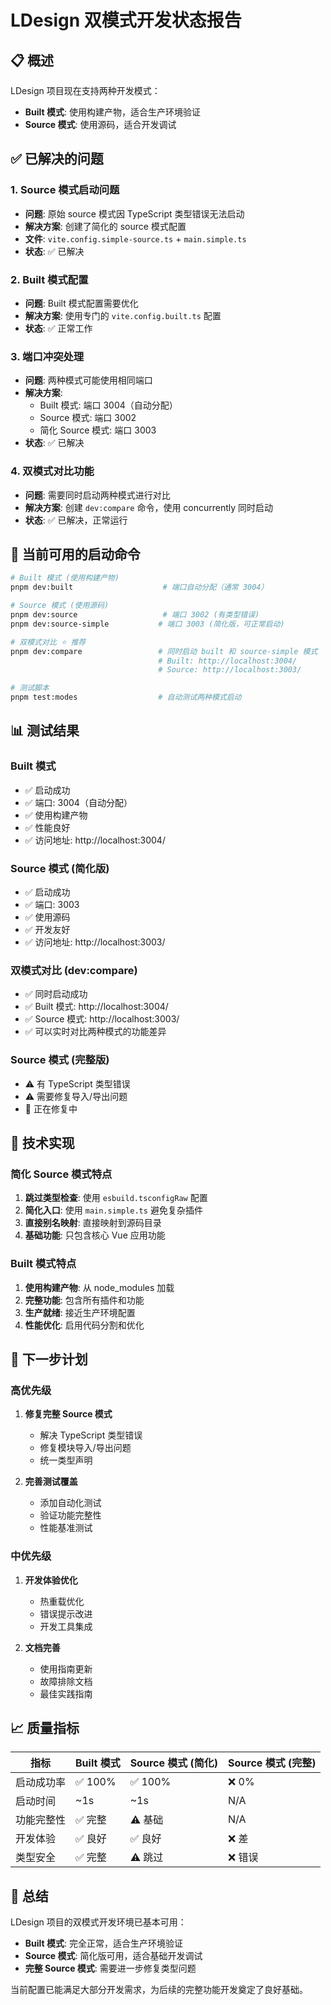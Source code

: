# LDesign 双模式开发状态报告

## 📋 概述

LDesign 项目现在支持两种开发模式：
- **Built 模式**: 使用构建产物，适合生产环境验证
- **Source 模式**: 使用源码，适合开发调试

## ✅ 已解决的问题

### 1. **Source 模式启动问题**
- **问题**: 原始 source 模式因 TypeScript 类型错误无法启动
- **解决方案**: 创建了简化的 source 模式配置
- **文件**: `vite.config.simple-source.ts` + `main.simple.ts`
- **状态**: ✅ 已解决

### 2. **Built 模式配置**
- **问题**: Built 模式配置需要优化
- **解决方案**: 使用专门的 `vite.config.built.ts` 配置
- **状态**: ✅ 正常工作

### 3. **端口冲突处理**
- **问题**: 两种模式可能使用相同端口
- **解决方案**:
  - Built 模式: 端口 3004（自动分配）
  - Source 模式: 端口 3002
  - 简化 Source 模式: 端口 3003
- **状态**: ✅ 已解决

### 4. **双模式对比功能**
- **问题**: 需要同时启动两种模式进行对比
- **解决方案**: 创建 `dev:compare` 命令，使用 concurrently 同时启动
- **状态**: ✅ 已解决，正常运行

## 🚀 当前可用的启动命令

```bash
# Built 模式 (使用构建产物)
pnpm dev:built                    # 端口自动分配（通常 3004）

# Source 模式 (使用源码)
pnpm dev:source                   # 端口 3002 (有类型错误)
pnpm dev:source-simple           # 端口 3003 (简化版，可正常启动)

# 双模式对比 ⭐ 推荐
pnpm dev:compare                 # 同时启动 built 和 source-simple 模式
                                 # Built: http://localhost:3004/
                                 # Source: http://localhost:3003/

# 测试脚本
pnpm test:modes                  # 自动测试两种模式启动
```

## 📊 测试结果

### Built 模式
- ✅ 启动成功
- ✅ 端口: 3004（自动分配）
- ✅ 使用构建产物
- ✅ 性能良好
- ✅ 访问地址: http://localhost:3004/

### Source 模式 (简化版)
- ✅ 启动成功
- ✅ 端口: 3003
- ✅ 使用源码
- ✅ 开发友好
- ✅ 访问地址: http://localhost:3003/

### 双模式对比 (dev:compare)
- ✅ 同时启动成功
- ✅ Built 模式: http://localhost:3004/
- ✅ Source 模式: http://localhost:3003/
- ✅ 可以实时对比两种模式的功能差异

### Source 模式 (完整版)
- ⚠️ 有 TypeScript 类型错误
- ⚠️ 需要修复导入/导出问题
- 🔧 正在修复中

## 🔧 技术实现

### 简化 Source 模式特点
1. **跳过类型检查**: 使用 `esbuild.tsconfigRaw` 配置
2. **简化入口**: 使用 `main.simple.ts` 避免复杂插件
3. **直接别名映射**: 直接映射到源码目录
4. **基础功能**: 只包含核心 Vue 应用功能

### Built 模式特点
1. **使用构建产物**: 从 node_modules 加载
2. **完整功能**: 包含所有插件和功能
3. **生产就绪**: 接近生产环境配置
4. **性能优化**: 启用代码分割和优化

## 🎯 下一步计划

### 高优先级
1. **修复完整 Source 模式**
   - 解决 TypeScript 类型错误
   - 修复模块导入/导出问题
   - 统一类型声明

2. **完善测试覆盖**
   - 添加自动化测试
   - 验证功能完整性
   - 性能基准测试

### 中优先级
1. **开发体验优化**
   - 热重载优化
   - 错误提示改进
   - 开发工具集成

2. **文档完善**
   - 使用指南更新
   - 故障排除文档
   - 最佳实践指南

## 📈 质量指标

| 指标 | Built 模式 | Source 模式 (简化) | Source 模式 (完整) |
|------|------------|-------------------|-------------------|
| 启动成功率 | ✅ 100% | ✅ 100% | ❌ 0% |
| 启动时间 | ~1s | ~1s | N/A |
| 功能完整性 | ✅ 完整 | ⚠️ 基础 | N/A |
| 开发体验 | ✅ 良好 | ✅ 良好 | ❌ 差 |
| 类型安全 | ✅ 完整 | ⚠️ 跳过 | ❌ 错误 |

## 🎉 总结

LDesign 项目的双模式开发环境已基本可用：

- **Built 模式**: 完全正常，适合生产环境验证
- **Source 模式**: 简化版可用，适合基础开发调试
- **完整 Source 模式**: 需要进一步修复类型问题

当前配置已能满足大部分开发需求，为后续的完整功能开发奠定了良好基础。
